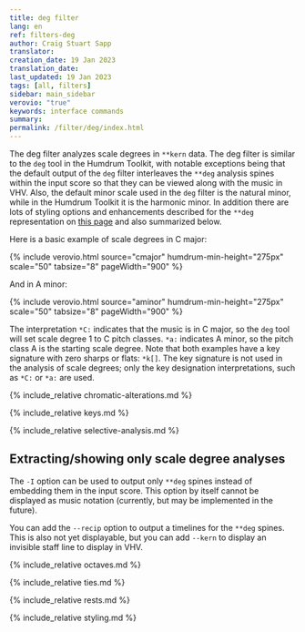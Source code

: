 ```yaml
---
title: deg filter
lang: en
ref: filters-deg
author: Craig Stuart Sapp
translator: 
creation_date: 19 Jan 2023
translation_date: 
last_updated: 19 Jan 2023
tags: [all, filters]
sidebar: main_sidebar
verovio: "true"
keywords: interface commands 
summary: 
permalink: /filter/deg/index.html
---
```


The deg filter analyzes scale degrees in `**kern` data.  The deg
filter is similar to the `deg` tool in the Humdrum Toolkit, with
notable exceptions being that the default output of the `deg` filter
interleaves the `**deg` analysis spines within the input score so
that they can be viewed along with the music in VHV.  Also, the
default minor scale used in the `deg` filter is the natural minor,
while in the Humdrum Toolkit it is the harmonic minor.  In addition
there are lots of styling options and enhancements described for
the `**deg` representation on [this page](/humdrum/scale_degrees)
and also summarized below.

Here is a basic example of scale degrees in C major:

{% include verovio.html
	source="cmajor"
	humdrum-min-height="275px"
	scale="50"
	tabsize="8"
	pageWidth="900"
%}
<script type="application/x-humdrum" id="cmajor">
!!!filter: deg
**kern
*k[]
*C:
4c
4d
4e
4f
4g
4a
4b
4cc
=
*-
</script>

And in A minor:

{% include verovio.html
	source="aminor"
	humdrum-min-height="275px"
	scale="50"
	tabsize="8"
	pageWidth="900"
%}
<script type="application/x-humdrum" id="aminor">
!!!filter: deg
**kern
*k[]
*a:
4A
4B
4c
4d
4e
4f
4g
4a
=
*-
</script>

The interpretation `*C:` indicates that the music is in C major, so the `deg`
tool will set scale degree 1 to C pitch classes. `*a:`  indicates A minor,
so the pitch class A is the starting scale degree.  Note that both examples
have a key signature with zero sharps or flats: `*k[]`.  The key signature
is not used in the analysis of scale degrees; only the key designation
interpretations, such as `*C:` or `*a:` are used.


{% include_relative chromatic-alterations.md %}


{% include_relative keys.md %}


{% include_relative selective-analysis.md %}



## Extracting/showing only scale degree analyses ##

The `-I` option can be used to output only `**deg` spines instead
of embedding them in the input score.  This option by itself cannot
be displayed as music notation (currently, but may be implemented
in the future).

You can add the `--recip` option to output a timelines for the
`**deg` spines.   This is also not yet displayable, but you can add
`--kern` to display an invisible staff line to display in VHV.


{% include_relative octaves.md %}


{% include_relative ties.md %}


{% include_relative rests.md %}


{% include_relative styling.md %}



